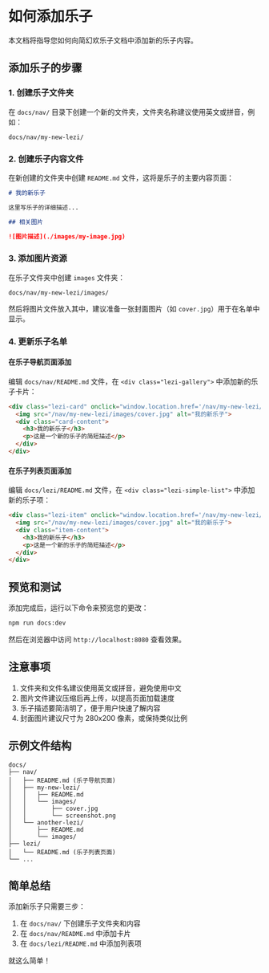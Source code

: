 # 如何添加乐子

本文档将指导您如何向简幻欢乐子文档中添加新的乐子内容。

## 添加乐子的步骤

### 1. 创建乐子文件夹

在 `docs/nav/` 目录下创建一个新的文件夹，文件夹名称建议使用英文或拼音，例如：
```
docs/nav/my-new-lezi/
```

### 2. 创建乐子内容文件

在新创建的文件夹中创建 `README.md` 文件，这将是乐子的主要内容页面：

```markdown
# 我的新乐子

这里写乐子的详细描述...

## 相关图片

![图片描述](./images/my-image.jpg)
```

### 3. 添加图片资源

在乐子文件夹中创建 `images` 文件夹：
```
docs/nav/my-new-lezi/images/
```

然后将图片文件放入其中，建议准备一张封面图片（如 `cover.jpg`）用于在名单中显示。

### 4. 更新乐子名单

#### 在乐子导航页面添加

编辑 `docs/nav/README.md` 文件，在 `<div class="lezi-gallery">` 中添加新的乐子卡片：

```html
<div class="lezi-card" onclick="window.location.href='/nav/my-new-lezi/'">
  <img src="/nav/my-new-lezi/images/cover.jpg" alt="我的新乐子">
  <div class="card-content">
    <h3>我的新乐子</h3>
    <p>这是一个新的乐子的简短描述</p>
  </div>
</div>
```

#### 在乐子列表页面添加

编辑 `docs/lezi/README.md` 文件，在 `<div class="lezi-simple-list">` 中添加新的乐子项：

```html
<div class="lezi-item" onclick="window.location.href='/nav/my-new-lezi/'">
  <img src="/nav/my-new-lezi/images/cover.jpg" alt="我的新乐子">
  <div class="item-content">
    <h3>我的新乐子</h3>
    <p>这是一个新的乐子的简短描述</p>
  </div>
</div>
```

## 预览和测试

添加完成后，运行以下命令来预览您的更改：

```bash
npm run docs:dev
```

然后在浏览器中访问 `http://localhost:8080` 查看效果。

## 注意事项

1. 文件夹和文件名建议使用英文或拼音，避免使用中文
2. 图片文件建议压缩后再上传，以提高页面加载速度
3. 乐子描述要简洁明了，便于用户快速了解内容
4. 封面图片建议尺寸为 280x200 像素，或保持类似比例

## 示例文件结构

```
docs/
├── nav/
│   ├── README.md (乐子导航页面)
│   ├── my-new-lezi/
│   │   ├── README.md
│   │   └── images/
│   │       ├── cover.jpg
│   │       └── screenshot.png
│   └── another-lezi/
│       ├── README.md
│       └── images/
├── lezi/
│   └── README.md (乐子列表页面)
└── ...
```

## 简单总结

添加新乐子只需要三步：
1. 在 `docs/nav/` 下创建乐子文件夹和内容
2. 在 `docs/nav/README.md` 中添加卡片
3. 在 `docs/lezi/README.md` 中添加列表项

就这么简单！
